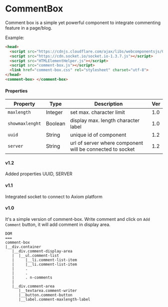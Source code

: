 # CommentBox

Comment box is a simple yet powerful component to integrate commenting feature
in a page/blog.

Example:
```html
<head>
  <script src="https://cdnjs.cloudflare.com/ajax/libs/webcomponentsjs/0.7.16/webcomponents.js" charset="utf-8"></script>
  <script src="https://cdn.socket.io/socket.io-1.3.7.js"></script>
  <script src="HTMLElementHelper.js"></script>
  <script src="comment-box.js"></script>
  <link href="comment-box.css" rel="stylesheet" charset="utf-8">
</head>
<comment-box> </comment-box>
```

#### Properties

| Property | Type | Description | Ver |
| -------- | ---- | ----------- | ------- |
| `maxlength` | Integer | set max. character limit | 1.0 |
| `showmaxlenght` | Boolean | display max. length character label | 1.0 |
| `uuid` | String | unique id of component | 1.2 |
| `server` | String | url of server where component will be connected to socket | 1.2 |

#### v1.2

Added properties UUID, SERVER

#### v1.1

Integrated socket to connect to Axiom platform

#### v1.0

It's a simple version of comment-box. Write comment and click on `Add Comment`
button, it will add comment in display area.

```
DOM
===
comment-box
|__div.container
   |__div.comment-display-area
   |  |__ul.comment-list
   |     |__li.comment-list-item
   |     |__li.comment-list-item
   |     .
   |     .
   |     . n-comments
   |
   |__div.comment-area
      |__textarea.comment-writer
      |__button.comment-button
      |__label.comment-maxlength-label

```
